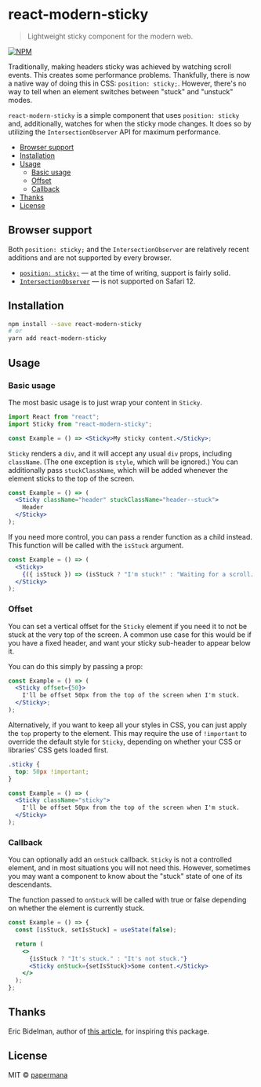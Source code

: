 # react-modern-sticky

> Lightweight sticky component for the modern web.

[![NPM](https://img.shields.io/npm/v/react-modern-sticky.svg)](https://www.npmjs.com/package/react-modern-sticky)

Traditionally, making headers sticky was achieved by watching scroll events. This creates some performance problems. Thankfully, there is now a native way of doing this in CSS: `position: sticky;`. However, there's no way to tell when an element switches between "stuck" and "unstuck" modes.

`react-modern-sticky` is a simple component that uses `position: sticky` and, additionally, watches for when the sticky mode changes. It does so by utilizing the `IntersectionObserver` API for maximum performance.

- [Browser support](#browser-support)
- [Installation](#installation)
- [Usage](#usage)
  - [Basic usage](#basic-usage)
  - [Offset](#offset)
  - [Callback](#callback)
- [Thanks](#thanks)
- [License](#license)

## Browser support

Both `position: sticky;` and the `IntersectionObserver` are relatively recent additions and are not supported by every browser.

- [`position: sticky;`](https://caniuse.com/#feat=css-sticky) — at the time of writing, support is fairly solid.
- [`IntersectionObserver`](https://caniuse.com/#feat=intersectionobserver) — is not supported on Safari 12.

## Installation

```bash
npm install --save react-modern-sticky
# or
yarn add react-modern-sticky
```

## Usage

### Basic usage

The most basic usage is to just wrap your content in `Sticky`.

```jsx
import React from "react";
import Sticky from "react-modern-sticky";

const Example = () => <Sticky>My sticky content.</Sticky>;
```

`Sticky` renders a `div`, and it will accept any usual `div` props, including `className`. (The one exception is `style`, which will be ignored.) You can additionally pass `stuckClassName`, which will be added whenever the element sticks to the top of the screen.

```jsx
const Example = () => (
  <Sticky className="header" stuckClassName="header--stuck">
    Header
  </Sticky>
);
```

If you need more control, you can pass a render function as a child instead. This function will be called with the `isStuck` argument.

```jsx
const Example = () => (
  <Sticky>
    {({ isStuck }) => (isStuck ? "I'm stuck!" : "Waiting for a scroll...")}
  </Sticky>
);
```

### Offset

You can set a vertical offset for the `Sticky` element if you need it to not be stuck at the very top of the screen. A common use case for this would be if you have a fixed header, and want your sticky sub-header to appear below it.

You can do this simply by passing a prop:

```jsx
const Example = () => (
  <Sticky offset={50}>
    I'll be offset 50px from the top of the screen when I'm stuck.
  </Sticky>;
);
```

Alternatively, if you want to keep all your styles in CSS, you can just apply the `top` property to the element. This may require the use of `!important` to override the default style for `Sticky`, depending on whether your CSS or libraries' CSS gets loaded first.

```css
.sticky {
  top: 50px !important;
}
```

```jsx
const Example = () => (
  <Sticky className="sticky">
    I'll be offset 50px from the top of the screen when I'm stuck.
  </Sticky>
);
```

### Callback

You can optionally add an `onStuck` callback. `Sticky` is not a controlled element, and in most situations you will not need this. However, sometimes you may want a component to know about the "stuck" state of one of its descendants.

The function passed to `onStuck` will be called with true or false depending on whether the element is currently stuck.

```jsx
const Example = () => {
  const [isStuck, setIsStuck] = useState(false);

  return (
    <>
      {isStuck ? "It's stuck." : "It's not stuck."}
      <Sticky onStuck={setIsStuck}>Some content.</Sticky>
    </>
  );
};
```

## Thanks

Eric Bidelman, author of [this article](https://developers.google.com/web/updates/2017/09/sticky-headers), for inspiring this package.

## License

MIT © [papermana](https://github.com/papermana)

